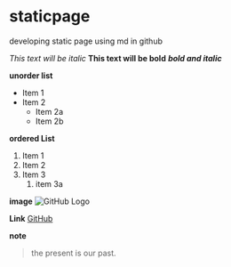 # staticpage
developing static page using md in github


*This text will be italic*
**This text will be bold**
***bold and italic***


__unorder list__
* Item 1
* Item 2
  * Item 2a
  * Item 2b

__ordered List__
1. Item 1
1. Item 2
1. Item 3
   1. item 3a
   
   
__image__
![GitHub Logo](https://images.unsplash.com/photo-1568742497984-d4b41d965f61?ixlib=rb-1.2.1&ixid=eyJhcHBfaWQiOjEyMDd9&w=1000&q=80)

__Link__
[GitHub](http://github.com)

__note__
> the present is our past.
